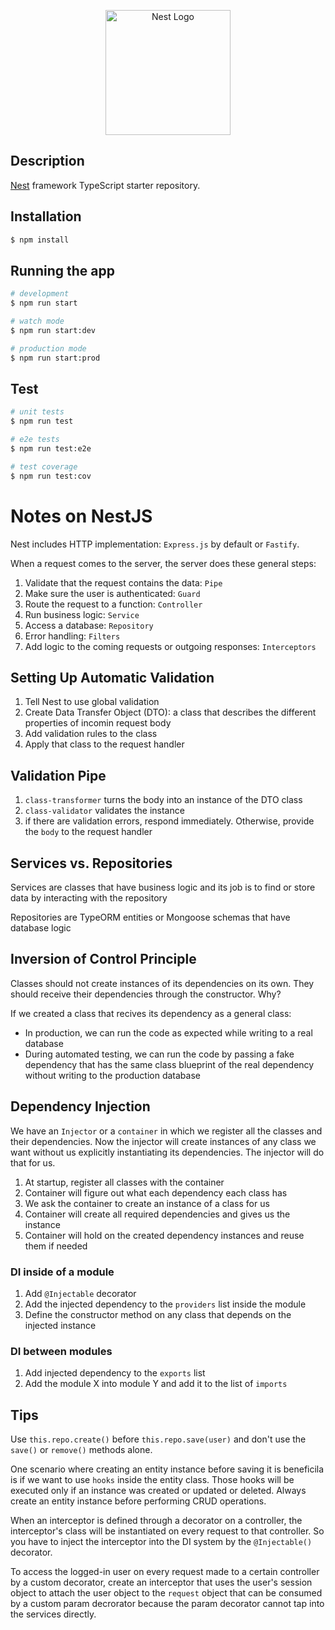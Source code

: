 <p align="center">
  <a href="http://nestjs.com/" target="blank"><img src="https://nestjs.com/img/logo-small.svg" width="200" alt="Nest Logo" /></a>
</p>

[circleci-image]: https://img.shields.io/circleci/build/github/nestjs/nest/master?token=abc123def456
[circleci-url]: https://circleci.com/gh/nestjs/nest

## Description

[Nest](https://github.com/nestjs/nest) framework TypeScript starter repository.

## Installation

```bash
$ npm install
```

## Running the app

```bash
# development
$ npm run start

# watch mode
$ npm run start:dev

# production mode
$ npm run start:prod
```

## Test

```bash
# unit tests
$ npm run test

# e2e tests
$ npm run test:e2e

# test coverage
$ npm run test:cov
```

# Notes on NestJS

Nest includes HTTP implementation: `Express.js` by default or `Fastify`.

When a request comes to the server, the server does these general steps:

1. Validate that the request contains the data: `Pipe`
2. Make sure the user is authenticated: `Guard`
3. Route the request to a function: `Controller`
4. Run business logic: `Service`
5. Access a database: `Repository`
6. Error handling: `Filters`
7. Add logic to the coming requests or outgoing responses: `Interceptors`

## Setting Up Automatic Validation

1. Tell Nest to use global validation
2. Create Data Transfer Object (DTO): a class that describes the different properties of incomin request body
3. Add validation rules to the class
4. Apply that class to the request handler

## Validation Pipe

1. `class-transformer` turns the body into an instance of the DTO class
2. `class-validator` validates the instance
3. if there are validation errors, respond immediately. Otherwise, provide the `body` to the request handler

## Services vs. Repositories

Services are classes that have business logic and its job is to find or store data by interacting with the repository

Repositories are TypeORM entities or Mongoose schemas that have database logic

## Inversion of Control Principle

Classes should not create instances of its dependencies on its own. They should receive their dependencies through the constructor. Why?

If we created a class that recives its dependency as a general class:

- In production, we can run the code as expected while writing to a real database
- During automated testing, we can run the code by passing a fake dependency that has the same class blueprint of the real dependency without writing to the production database

## Dependency Injection

We have an `Injector` or a `container` in which we register all the classes and their dependencies. Now the injector will create instances of any class we want without us explicitly instantiating its dependencies. The injector will do that for us.

1. At startup, register all classes with the container
2. Container will figure out what each dependency each class has
3. We ask the container to create an instance of a class for us
4. Container will create all required dependencies and gives us the instance
5. Container will hold on the created dependency instances and reuse them if needed

### DI inside of a module

1. Add `@Injectable` decorator
2. Add the injected dependency to the `providers` list inside the module
3. Define the constructor method on any class that depends on the injected instance

### DI between modules

1. Add injected dependency to the `exports` list
2. Add the module X into module Y and add it to the list of `imports`

## Tips

Use `this.repo.create()` before `this.repo.save(user)` and don't use the `save()` or `remove()` methods alone.

One scenario where creating an entity instance before saving it is beneficila is if we want to use `hooks` inside the entity class. Those hooks will be executed only if an instance was created or updated or deleted. Always create an entity instance before performing CRUD operations.

When an interceptor is defined through a decorator on a controller, the interceptor's class will be instantiated on every request to that controller. So you have to inject the interceptor into the DI system by the `@Injectable()` decorator.

To access the logged-in user on every request made to a certain controller by a custom decorator, create an interceptor that uses the user's session object to attach the user object to the `request` object that can be consumed by a custom param decrorator because the param decorator cannot tap into the services directly.
